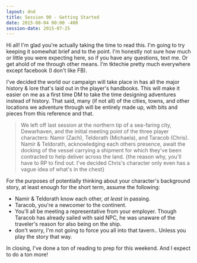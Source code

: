 ```yaml
---
layout: dnd
title: Session 00 - Getting Started
date: 2015-08-04 00:00 -400
session-date: 2015-07-25
---
```

Hi all! I'm glad you're actually taking the time to read this. I'm going to try keeping it somewhat brief and to the point. I'm honestly not sure how much or little you were expecting here, so if you have any questions, text me. Or get ahold of me through other means. I'm tktechie pretty much everywhere except facebook (I don't like FB).

I've decided the world our campaign will take place in has all the major history & lore that's laid out in the player's handbooks. This will make it easier on me as a first time DM to take the time designing adventures instead of history. That said, many (if not all) of the cities, towns, and other locations we adventure through will be entirely made up, with bits and pieces from this reference and that.

> We left off last session at the northern tip of a sea-faring city, Dewarhaven, and the initial meeting point of the three player characters: Namir (Zach), Teldorath (Michaela), and Taracob (Chris). Namir & Teldorath, acknowledging each others presence, await the docking of the vessel carrying a shipment for which they've been contracted to help deliver across the land. {the reason why, you'll have to RP to find out. I've decided Chris's character only even has a vague idea of what's in the chest}

For the purposes of potentially thinking about your character's background story, at least enough for the short term, assume the following: 

- Namir & Teldorath know each other, *at least* in passing.
- Taracob, you're a newcomer to the continent.
- You'll all be meeting a representative from your employer. Though Taracob has already sailed with said NPC, he was unaware of the traveler's reason for also being on the ship.
- don't worry, I'm not going to force you all into that tavern.. Unless you play the story that way.

In closing, I've done a ton of reading to prep for this weekend. And I expect to do a ton more!